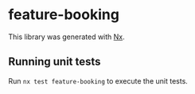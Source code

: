 # feature-booking

This library was generated with [Nx](https://nx.dev).

## Running unit tests

Run `nx test feature-booking` to execute the unit tests.
